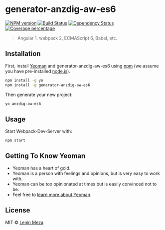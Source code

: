# generator-anzdig-aw-es6 
[![NPM version][npm-image]][npm-url] [![Build Status][travis-image]][travis-url] [![Dependency Status][daviddm-image]][daviddm-url] [![Coverage percentage][coveralls-image]][coveralls-url]

> Angular 1, webpack 2, ECMAScript 6, Babel, etc.

## Installation

First, install [Yeoman](http://yeoman.io) and generator-anzdig-aw-es6 using [npm](https://www.npmjs.com/) (we assume you have pre-installed [node.js](https://nodejs.org/)).

```bash
npm install -g yo
npm install -g generator-anzdig-aw-es6
```

Then generate your new project:

```bash
yo anzdig-aw-es6
```

## Usage

Start Webpack-Dev-Server with:
```bash
npm start
```

## Getting To Know Yeoman

 * Yeoman has a heart of gold.
 * Yeoman is a person with feelings and opinions, but is very easy to work with.
 * Yeoman can be too opinionated at times but is easily convinced not to be.
 * Feel free to [learn more about Yeoman](http://yeoman.io/).

## License

MIT © [Lenin Meza](https://travis-ci.org/lenin-anzen)


[npm-image]: https://badge.fury.io/js/generator-anzdig-aw-es6.svg
[npm-url]: https://npmjs.org/package/generator-anzdig-aw-es6
[travis-image]: https://travis-ci.org/lenin-anzen/generator-anzdig-aw-es6.svg?branch=master
[travis-url]: https://travis-ci.org/lenin-anzen/generator-anzdig-aw-es6
[daviddm-image]: https://david-dm.org/lenin-anzen/generator-anzdig-aw-es6.svg?theme=shields.io
[daviddm-url]: https://david-dm.org/lenin-anzen/generator-anzdig-aw-es6
[coveralls-image]: https://coveralls.io/repos/github/lenin-anzen/generator-anzdig-aw-es6/badge.svg?branch=master
[coveralls-url]: https://coveralls.io/github/lenin-anzen/generator-anzdig-aw-es6?branch=master
